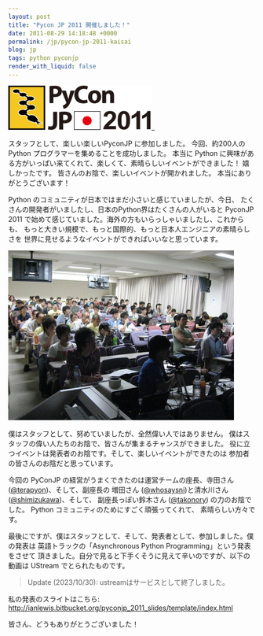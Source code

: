 ```yaml
---
layout: post
title: "Pycon JP 2011 開催しました！"
date: 2011-08-29 14:18:48 +0000
permalink: /jp/pycon-jp-2011-kaisai
blog: jp
tags: python pyconjp
render_with_liquid: false
---
```


![PyconJP](/assets/images/661/logo_small.png)\_

スタッフとして、楽しい楽しいPyconJP に参加しました。 今回、約200人の Python プログラマーを集めることを成功しました。 本当に
Python に興味がある方がいっぱい来てくれて、楽しくて、素晴らしいイベントができました！ 嬉しかったです。
皆さんのお陰で、楽しいイベントが開かれました。 本当にありがとうございます！

Python のコミュニティが日本ではまだ小さいと感じていましたが、今日、
たくさんの開発者がいましたし、日本のPython界はたくさんの人がいると
PyconJP 2011 で始めて感じていました。海外の方もいらっしゃいましたし、これからも、
もっと大きい規模で、もっと国際的、もっと日本人エンジニアの素晴らしさを
世界に見せるようなイベントができればいいなと思っています。

[![](/assets/images/662/audience_medium.jpg)](/assets/images/662/audience.jpg)

僕はスタッフとして、努めていましたが、全然偉い人ではありません。 僕はスタッフの偉い人たちのお陰で、皆さんが集まるチャンスができました。
役に立つイベントは発表者のお陰です。そして、楽しいイベントができたのは 参加者の皆さんのお陰だと思っています。

今回の PyConJP の経営がうまくできたのは運営チームの座長、寺田さん
([@terapyon](http://twitter.com/terapyon))、そして、副座長の 増田さん
([@whosaysni](http://twitter.com/whosaysni))と清水川さん
([@shimizukawa](https://twitter.com/#!/shimizukawa))、そして、 副座長っぽい鈴木さん
([@takonory](https://twitter.com/takanory)) の力のお陰でした。 Python
コミュニティのためにすごく頑張ってくれて、 素晴らしい方々です。

最後にですが、僕はスタッフとして、そして、発表者として、参加しました。僕の発表は
英語トラックの「Asynchronous Python Programming」という発表をさせて
頂きました。自分で見ると下手くそうに見えて辛いのですが、以下の動画は UStream
でとられたものです。

> Update (2023/10/30): ustreamはサービスとして終了しました。

私の発表のスライトはこちら:
<http://ianlewis.bitbucket.org/pyconjp_2011_slides/template/index.html>

皆さん、どうもありがとうございました！
